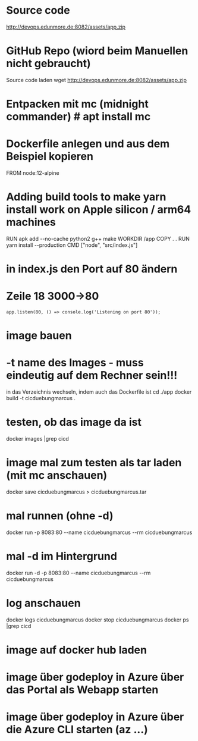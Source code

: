 # Source code
http://devops.edunmore.de:8082/assets/app.zip


# GitHub Repo (wiord beim Manuellen nicht gebraucht)

Source code laden
wget http://devops.edunmore.de:8082/assets/app.zip

# Entpacken mit mc (midnight commander) # apt install mc

# Dockerfile anlegen und aus dem Beispiel kopieren

FROM node:12-alpine
# Adding build tools to make yarn install work on Apple silicon / arm64 machines
RUN apk add --no-cache python2 g++ make
WORKDIR /app
COPY . .
RUN yarn install --production
CMD ["node", "src/index.js"]

# in index.js den Port auf 80 ändern
# Zeile 18 3000->80
    app.listen(80, () => console.log('Listening on port 80'));

# image bauen
# -t name des Images - muss eindeutig auf dem Rechner sein!!!
in das Verzeichnis wechseln, indem auch das Dockerfile ist
cd ./app
docker build -t cicduebungmarcus .

# testen, ob das image da ist
docker images |grep cicd

# image mal zum testen als tar laden (mit mc anschauen)
docker save cicduebungmarcus > cicduebungmarcus.tar

# mal runnen (ohne -d)
docker run -p 8083:80 --name cicduebungmarcus --rm cicduebungmarcus 

# mal -d im Hintergrund
docker run -d -p 8083:80 --name cicduebungmarcus --rm cicduebungmarcus 
# log anschauen
docker logs cicduebungmarcus
docker stop cicduebungmarcus
docker ps |grep cicd

# image auf docker hub laden

# image über godeploy in Azure über das Portal als Webapp starten

# image über godeploy in Azure über die Azure CLI starten (az ...)


